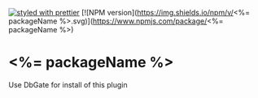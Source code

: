 [![styled with prettier](https://img.shields.io/badge/styled_with-prettier-ff69b4.svg)](https://github.com/prettier/prettier)
[![NPM version](https://img.shields.io/npm/v/<%= packageName %>.svg)](https://www.npmjs.com/package/<%= packageName %>)

# <%= packageName %>

Use DbGate for install of this plugin
